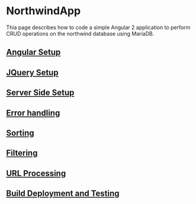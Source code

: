 # NorthwindApp

Thia page describes how to code a simple Angular 2 application to perform CRUD operations on the northwind database using MariaDB.

## [Angular Setup](documentation/setup.md)

## [JQuery Setup](documentation/jquery.md)

## [Server Side Setup](documentation/serverSideSetup.md)

## [Error handling](documentation/errorHandling.md)

## [Sorting](documentation/sorting.md)

## [Filtering](documentation/filtering.md)

## [URL Processing](documentation/urlProcessing.md)

## [Build Deployment and Testing](documentation/buildDeployTest.md)
